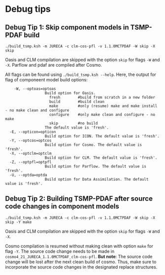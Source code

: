 # Debug tips

## Debug Tip 1: Skip component models in TSMP-PDAF build

``` shell
./build_tsmp.ksh -m JURECA -c clm-cos-pfl -v 1.1.0MCTPDAF -W skip -X skip
```

Oasis and CLM compilation are skipped with the option `skip` for flags
`-W` and `-X`. Parflow and pdaf are compiled after Cosmo.

All flags can be found using `./build_tsmp.ksh --help`. Here, the
output for flag of componeent model build options:
``` shell
	-W, --optoas=optoas
                  Build option for Oasis.
                    fresh        #build from scratch in a new folder
                    build        #build clean
                    make         #only (resume) make and make install - no make clean and configure
                    configure    #only make clean and configure - no make
                    skip         #no build
                  The default value is 'fresh'.
  -E, --opticon=opticon
                  Build option for ICON. The default value is 'fresh'.
  -Y, --optcos=optcos
                  Build option for Cosmo. The default value is 'fresh'.
  -X, --optclm=optclm
                  Build option for CLM. The default value is 'fresh'.
  -Z, --optpfl=optpfl
                  Build option for Parflow. The default value is 'fresh'.
  -U, --optda=optda
                  Build option for Data Assimilation. The default value is 'fresh'.
```

## Debug Tip 2: Building TSMP-PDAF after source code changes in component models

``` shell
./build_tsmp.ksh -m JURECA -c clm-cos-pfl -v 1.1.0MCTPDAF -W skip -X skip -Y make
```

Oasis and CLM compilation are skipped with the option `skip` for flags
`-W` and `-X`.

Cosmo compilation is resumed without making clean with option `make`
for flag `-Y`. The source code change needs to be made in
`cosmo4_21_JURECA_1.1.0MCTPDAF_clm-cos-pfl`. **But note**: The source
code change will be lost after the next clean build of cosmo. Thus,
make sure to incorporate the source code changes in the designated
replace structures.

	
